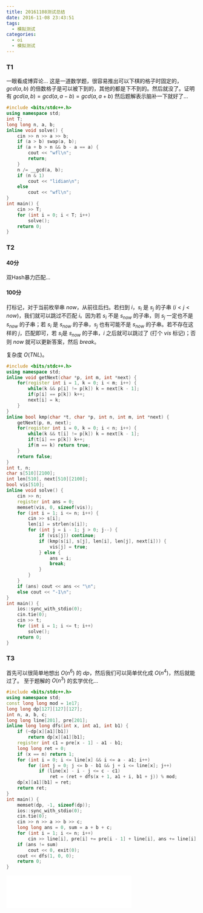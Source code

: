 ```yaml
---
title: 20161108测试总结
date: 2016-11-08 23:43:51
tags:
  - 模拟测试
categories:
  - oi
  - 模拟测试
---
```

### T1
一眼看成博弈论...
这是一道数学题，很容易推出可以下棋的格子时固定的，$gcd(a, b)$ 的倍数格子是可以被下到的，其他的都是下不到的。然后就没了。证明有 $gcd(a, b) = gcd(a, a - b) = gcd(a, a + b)$ 然后题解表示脑补一下就好了...

<!-- more -->
``` cpp
#include <bits/stdc++.h>
using namespace std;
int T;
long long n, a, b;
inline void solve() {
    cin >> n >> a >> b;
    if (a > b) swap(a, b);
    if (a + b > n && b - a == a) {
        cout << "wfl\n";
        return;
    }
    n /= __gcd(a, b);
    if (n & 1)
        cout << "lidian\n";
    else
        cout << "wfl\n";
}
int main() {
    cin >> T;
    for (int i = 0; i < T; i++)
        solve();
    return 0;
}
```
### T2
#### 40分
双Hash暴力匹配...
#### 100分
打标记，对于当前枚举串 $now$，从前往后扫。若扫到 $i$，$s_i$ 是 $s_j$ 的子串 $(i < j < now)$，我们就可以跳过不匹配 $i$。因为若 $s_i$ 不是 $s_{now}$ 的子串，则 $s_j$ 一定也不是 $s_{now}$ 的子串；若 $s_i$ 是 $s_{now}$ 的子串，$s_j$ 也有可能不是 $s_{now}$ 的子串。若不存在这样的 $j$，匹配即可，若 $s_i$是 $s_{now}$ 的子串，$i$ 之后就可以跳过了 (打个 $vis$ 标记)；否则 $now$ 就可以更新答案，然后 $break$。

复杂度 $O(TNL)$。
``` cpp
#include <bits/stdc++.h>
using namespace std;
inline void getNext(char *p, int m, int *next) {
    for(register int i = 1, k = 0; i < m; i++) {
        while(k && p[i] != p[k]) k = next[k - 1];
        if(p[i] == p[k]) k++;
        next[i] = k;
    }
}
inline bool kmp(char *t, char *p, int n, int m, int *next) {
    getNext(p, m, next);
    for(register int i = 0, k = 0; i < n; i++) {
        while(k && t[i] != p[k]) k = next[k - 1];
        if(t[i] == p[k]) k++;
        if(m == k) return true; 
    }
    return false;
}
int t, n;
char s[510][2100];
int len[510], next[510][2100];
bool vis[510];
inline void solve() {
    cin >> n;
    register int ans = 0;
    memset(vis, 0, sizeof(vis));
    for (int i = 1; i <= n; i++) {
        cin >> s[i];
        len[i] = strlen(s[i]);
        for (int j = i - 1; j > 0; j--) {
            if (vis[j]) continue;
            if (kmp(s[i], s[j], len[i], len[j], next[i])) {
                vis[j] = true;
            } else {
                ans = i;
                break;
            }
        }
    }
    if (ans) cout << ans << "\n";
    else cout << "-1\n";
}
int main() {
    ios::sync_with_stdio(0);
    cin.tie(0);
    cin >> t;
    for (int i = 1; i <= t; i++)
        solve();
    return 0;
}
```
### T3
首先可以很简单地想出 $O(n^6)$ 的 $dp$，然后我们可以简单优化成 $O(n^4)$，然后就能过了。
至于题解的 $O(n^3)$ 的玄学优化...
``` cpp
#include <bits/stdc++.h>
using namespace std;
const long long mod = 1e17;
long long dp[127][127][127];
int n, a, b, c;
long long line[201], pre[201];
inline long long dfs(int x, int a1, int b1) {
    if (~dp[x][a1][b1])
        return dp[x][a1][b1];
    register int c1 = pre[x - 1] - a1 - b1;
    long long ret = 0;
    if (x == n) return 1;
    for (int i = 0; i <= line[x] && i <= a - a1; i++)
        for (int j = 0; j <= b - b1 && j + i <= line[x]; j++)
            if (line[x] - i - j <= c - c1)
                ret = (ret + dfs(x + 1, a1 + i, b1 + j)) % mod;
    dp[x][a1][b1] = ret;
    return ret;
}
int main() {
    memset(dp, -1, sizeof(dp));
    ios::sync_with_stdio(0);
    cin.tie(0);
    cin >> n >> a >> b >> c;
    long long ans = 0, sum = a + b + c;
    for (int i = 1; i <= n; i++)
        cin >> line[i], pre[i] += pre[i - 1] + line[i], ans += line[i];
    if (ans != sum)
        cout << 0, exit(0);
    cout << dfs(1, 0, 0);
    return 0;
}
```

<iframe frameborder="no" border="0" marginwidth="0" marginheight="0" width=330 height=86 src="//music.163.com/outchain/player?type=2&id=774724&auto=1&height=66"></iframe>